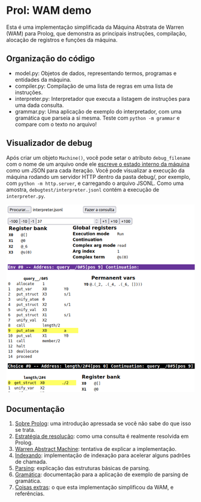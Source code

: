 # Prol: WAM demo

Esta é uma implementação simplificada da Máquina Abstrata de Warren (WAM) para Prolog,
que demonstra as principais instruções, compilação, alocação de registros e funções
da máquina.

## Organização do código

- model.py: Objetos de dados, representando termos, programas e entidades da máquina.
- compiler.py: Compilação de uma lista de regras em uma lista de instruções.
- interpreter.py: Interpretador que executa a listagem de instruções para uma dada consulta.
- grammar.py: Uma aplicação de exemplo do interpretador, com uma gramática que parseia a si mesma.
  Teste com `python -m grammar` e compare com o texto no arquivo!

## Visualizador de debug

Após criar um objeto `Machine()`, você pode setar o atributo `debug_filename` com o nome
de um arquivo onde ele [escreve o estado interno da máquina](https://twitter.com/thingskatedid/status/1386077306381242371)
como um JSON para cada iteração.
Você pode visualizar a execução da máquina rodando um servidor HTTP dentro da pasta debug/,
por exemplo, com `python -m http.server`, e carregando o arquivo JSONL.
Como uma amostra, `debugtest/interpreter.jsonl` contém a execução de `interpreter.py`.

![Screenshot do visualizador de debug, mostrando as instruções, valores de registros e controles](docs/debug-view.png)

## Documentação

1. [Sobre Prolog](docs.pt-BR/about-prolog.md): uma introdução apressada se você não sabe do que isso se trata.
1. [Estratégia de resolução](docs.pt-BR/resolution.md): como uma consulta é realmente resolvida em Prolog.
1. [Warren Abstract Machine](docs.pt-BR/wam.md): tentativa de explicar a implementação.
1. [Indexando](docs.pt-BR/indices.md): implementação de indexação para acelerar alguns padrões de chamada.
1. [Parsing](docs.pt-BR/parsing.md): explicação das estruturas básicas de parsing.
1. [Gramática](docs.pt-BR/grammar.md): documentação para a aplicação de exemplo de parsing de gramática.
1. [Coisas extras](docs.pt-BR/references.md): o que esta implementação simplificou da WAM, e referências.

